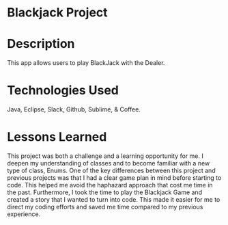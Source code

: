 # Blackjack Project

# Description
This app allows users to play BlackJack with the Dealer.

# Technologies Used
Java, Eclipse, Slack, Github, Sublime, & Coffee.

# Lessons Learned
This project was both a challenge and a learning opportunity for me. I deepen my understanding of classes and to become familiar with a new type of class, Enums. One of the key differences between this project and previous projects was that I had a clear game plan in mind before starting to code. This helped me avoid the haphazard approach that cost me time in the past. Furthermore, I took the time to play the Blackjack Game and created a story that I wanted to turn into code. This made it easier for me to direct my coding efforts and saved me time compared to my previous experience. 